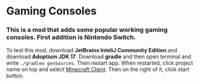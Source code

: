 # Gaming Consoles
### This is a mod that adds some popular working gaming consoles. First addition is Nintendo Switch.

To test this mod, download **JetBrains InteliJ Community Edition** and download **Adoptium JDK 17**. Download **gradle** and then open terminal and write `./gradlew genSources`. Then restart app. When restarted, click project name on top and select <ins>Minecraft Client</ins>. Then on the right of it, click start button.
